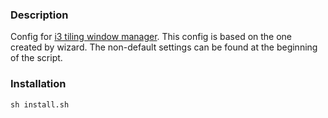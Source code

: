 ### Description
Config for [i3 tiling window manager](https://github.com/i3/i3). This config is
based on the one created by wizard. The non-default settings can be found at the
beginning of the script.

### Installation
```
sh install.sh
```
